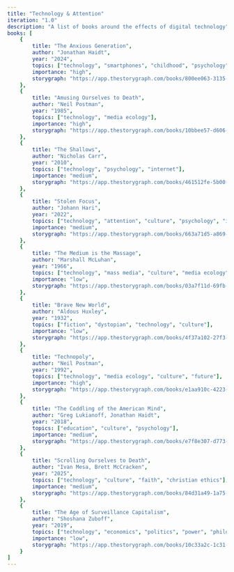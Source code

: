 ```yaml
---
title: "Technology & Attention"
iteration: "1.0"
description: "A list of books around the effects of digital technology"
books: [
    {
        title: "The Anxious Generation",
        author: "Jonathan Haidt",
        year: "2024",
        topics: ["technology", "smartphones", "childhood", "psychology", "internet", "social media"],
        importance: "high",
        storygraph: "https://app.thestorygraph.com/books/800ee063-3135-48df-bd48-a3bb6183a475"
    },
    {
        title: "Amusing Ourselves to Death",
        author: "Neil Postman",
        year: "1985",
        topics: ["technology", "media ecology"],
        importance: "high",
        storygraph: "https://app.thestorygraph.com/books/10bbee57-d606-44e0-b3a1-6ffa3f4596fe"
    },
    {
        title: "The Shallows",
        author: "Nicholas Carr",
        year: "2010",
        topics: ["technology", "psychology", "internet"],
        importance: "medium",
        storygraph: "https://app.thestorygraph.com/books/461512fe-5b00-49cc-95ac-e616bd3cb66b"
    },
    {
        title: "Stolen Focus",
        author: "Johann Hari",
        year: "2022",
        topics: ["technology", "attention", "culture", "psychology", "internet"],
        importance: "medium",
        storygraph: "https://app.thestorygraph.com/books/663a71d5-a869-4ca1-84c2-7bddd09e11d4"
    },
    {
        title: "The Medium is the Massage",
        author: "Marshall McLuhan",
        year: "1966",
        topics: ["technology", "mass media", "culture", "media ecology"],
        importance: "low",
        storygraph: "https://app.thestorygraph.com/books/03a7f11d-69fb-40f8-b0b2-f3db3e52cfe4"
    },
    {
        title: "Brave New World",
        author: "Aldous Huxley",
        year: "1932",
        topics: ["fiction", "dystopian", "technology", "culture"],
        importance: "low",
        storygraph: "https://app.thestorygraph.com/books/4f37a102-27f3-4817-8cb7-878aca49cd3a"
    },
    {
        title: "Technopoly",
        author: "Neil Postman",
        year: "1992",
        topics: ["technology", "media ecology", "culture", "future"],
        importance: "high",
        storygraph: "https://app.thestorygraph.com/books/e1aa910c-4223-495d-95b8-17f6d54f26ac"
    },
    {
        title: "The Coddling of the American Mind",
        author: "Greg Lukianoff, Jonathan Haidt",
        year: "2018",
        topics: ["education", "culture", "psychology"],
        importance: "medium",
        storygraph: "https://app.thestorygraph.com/books/e7f8e307-d773-4390-80fa-c356e41864cf"
    },
    {
        title: "Scrolling Ourselves to Death",
        author: "Ivan Mesa, Brett McCracken",
        year: "2025",
        topics: ["technology", "culture", "faith", "christian ethics"],
        importance: "medium",
        storygraph: "https://app.thestorygraph.com/books/84d31a49-1a75-455d-bb02-8455856fb6f6"
    },
    {
        title: "The Age of Surveillance Capitalism",
        author: "Shoshana Zuboff",
        year: "2019",
        topics: ["technology", "economics", "politics", "power", "philosophy"],
        importance: "low",
        storygraph: "https://app.thestorygraph.com/books/10c33a2c-1c31-4f7f-bdeb-ee15deb6f905"
    }
]
---
```

